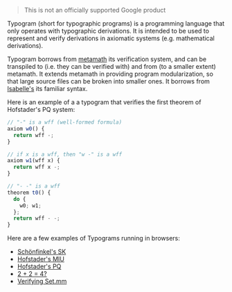 > This is not an officially supported Google product

Typogram (short for typographic programs) is a programming language that only operates with typographic derivations. It is intended to be used to represent and verify derivations in axiomatic systems (e.g. mathematical derivations). 

Typogram borrows from [metamath](https://metamath.org) its verification system, and can be transpiled to (i.e. they can be verified with) and from (to a smaller extent) metamath. It extends metamath in providing program modularization, so that large source files can be broken into smaller ones. It borrows from [Isabelle's](https://en.wikipedia.org/wiki/Isabelle_(proof_assistant)) its familiar syntax.

Here is an example of a a typogram that verifies the first theorem of Hofstader's PQ system:

```js
// "-" is a wff (well-formed formula)
axiom w0() {
  return wff -;
}

// if x is a wff, then "w -" is a wff
axiom w1(wff x) {
  return wff x -;
}

// "- -" is a wff
theorem t0() {
  do {
    w0;	w1;
  };
  return wff - -;
}
```

Here are a few examples of Typograms running in browsers:

- [Schönfinkel's SK](https://code.sgo.to/2023/03/23/sk.html)
- [Hofstader's MIU](https://code.sgo.to/2022/04/12/hofstadter-miu.html)
- [Hofstader's PQ](https://code.sgo.to/2022/04/13/hofstadter-pq.html)
- [2 + 2 = 4?](https://code.sgo.to/2022/11/26/2p2e4.html)
- [Verifying Set.mm](https://code.sgo.to/2022/11/26/set.mm.html)


